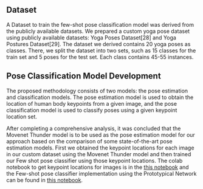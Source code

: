 ## Dataset
A Dataset to train the few-shot pose classification model was derived from the publicly available datasets. We prepared a custom yoga pose dataset using publicly available datasets: Yoga Poses Dataset[28] and Yoga Postures Dataset[29]. The dataset we derived contains 20 yoga poses as classes. There, we split the dataset into two sets, such as 15 classes for the train set and 5 poses for the test set. Each class contains 45-55 instances.



## Pose Classification Model Development
The proposed methodology consists of two models: the pose estimation and classification models. The pose estimation model is used to obtain the
location of human body keypoints from a given image, and the pose classification model is used to classify poses using a given keypoint location set. 

After completing a comprehensive analysis, it was concluded that the Movenet Thunder model is to be used as the pose estimation model for our approach based on the comparison of some state-of-the-art pose estimation models.
First we obtained the keypoint locations for each image in our custom dataset using the Movenet Thunder model and then trained our Few shot pose classifier using those keypoint locations. The colab notebook to get keypoint locations for images is in the [this notebook](https://github.com/VisionPro19/Model/blob/main/convert_images_to_keypoints.ipynb) and the Few-shot pose classifier implementation using the Prototypical Network can be found in [this notebook](https://github.com/VisionPro19/Model/blob/main/new_few_shot_pose_classifier_PN_using_keypoints_TFLite.ipynb).


